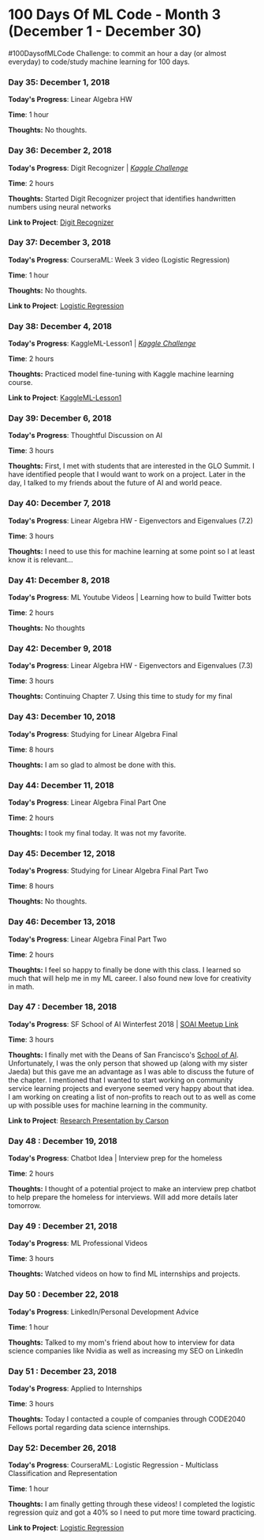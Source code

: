 # 100 Days Of ML Code - Month 3 (December 1 - December 30)
 #100DaysofMLCode Challenge: to commit an hour a day (or almost everyday) to code/study machine learning for 100 days.

### Day 35: December 1, 2018

**Today's Progress**: Linear Algebra HW

**Time**: 1 hour

**Thoughts:** No thoughts.


### Day 36: December 2, 2018

**Today's Progress**: Digit Recognizer | [*Kaggle Challenge*](https://www.kaggle.com/c/digit-recognizer)

**Time**: 2 hours

**Thoughts:** Started Digit Recognizer project that identifies handwritten numbers using neural networks

**Link to Project**: [Digit Recognizer](https://github.com/carlymichele/Digit-Recognizer)


### Day 37: December 3, 2018

**Today's Progress**: CourseraML: Week 3 video (Logistic Regression)

**Time**: 1 hour

**Thoughts:** No thoughts.

**Link to Project**: [Logistic Regression](https://github.com/carlymichele/CourseraML/tree/master/hw2)


### Day 38: December 4, 2018

**Today's Progress**: KaggleML-Lesson1 | [*Kaggle Challenge*](https://www.kaggle.com/dansbecker/underfitting-and-overfitting)

**Time**: 2 hours

**Thoughts:** Practiced model fine-tuning with Kaggle machine learning course.

**Link to Project**: [KaggleML-Lesson1](https://github.com/carlymichele/KaggleML-Lesson1)


### Day 39: December 6, 2018

**Today's Progress**: Thoughtful Discussion on AI

**Time**: 3 hours

**Thoughts:** First, I met with students that are interested in the GLO Summit. I have identified people that I would want to work on a project. Later in the day, I talked to my friends about the future of AI and world peace.


### Day 40: December 7, 2018

**Today's Progress**: Linear Algebra HW - Eigenvectors and Eigenvalues (7.2)

**Time**: 3 hours

**Thoughts:** I need to use this for machine learning at some point so I at least know it is relevant...


### Day 41: December 8, 2018

**Today's Progress**: ML Youtube Videos | Learning how to build Twitter bots

**Time**: 2 hours

**Thoughts:** No thoughts


### Day 42: December 9, 2018

**Today's Progress**: Linear Algebra HW - Eigenvectors and Eigenvalues (7.3)

**Time**: 3 hours

**Thoughts:** Continuing Chapter 7. Using this time to study for my final


### Day 43: December 10, 2018

**Today's Progress**: Studying for Linear Algebra Final

**Time**: 8 hours

**Thoughts:** I am so glad to almost be done with this.


### Day 44: December 11, 2018

**Today's Progress**: Linear Algebra Final Part One

**Time**: 2 hours

**Thoughts:** I took my final today. It was not my favorite.


### Day 45: December 12, 2018

**Today's Progress**: Studying for Linear Algebra Final Part Two

**Time**: 8 hours

**Thoughts:** No thoughts.


### Day 46: December 13, 2018

**Today's Progress**: Linear Algebra Final Part Two

**Time**: 2 hours

**Thoughts:** I feel so happy to finally be done with this class. I learned so much that will help me in my ML career. I also found new love for creativity in math.


### Day 47 : December 18, 2018

**Today's Progress**: SF School of AI Winterfest 2018 | [SOAI Meetup Link](https://www.meetup.com/san-francisco-school-of-ai/)

**Time**: 3 hours

**Thoughts:** I finally met with the Deans of San Francisco's [School of AI](https://www.theschool.ai/). Unfortunately, I was the only person that showed up (along with my sister Jaeda) but this gave me an advantage as I was able to discuss the future of the chapter. I mentioned that I wanted to start working on community service learning projects and everyone seemed very happy about that idea. I am working on creating a list of non-profits to reach out to as well as come up with possible uses for machine learning in the community.

**Link to Project**: [Research Presentation by Carson](https://docs.google.com/presentation/d/1K7nb7m0TD9LuVWVP5PabZ8n_TkJ3N_WUzM49qb-UcqM/edit#slide=id.p)


### Day 48 : December 19, 2018

**Today's Progress**: Chatbot Idea | Interview prep for the homeless

**Time**: 2 hours

**Thoughts:** I thought of a potential project to make an interview prep chatbot to help prepare the homeless for interviews. Will add more details later tomorrow.

<!-- **Link to Project**: [Chatbot Github Repo]() -->

### Day 49 : December 21, 2018

**Today's Progress**: ML Professional Videos

**Time**: 3 hours

**Thoughts:** Watched videos on how to find ML internships and projects.


### Day 50 : December 22, 2018

**Today's Progress**: LinkedIn/Personal Development Advice

**Time**: 1 hour

**Thoughts:** Talked to my mom's friend about how to interview for data science companies like Nvidia as well as increasing my SEO on LinkedIn


### Day 51 : December 23, 2018

**Today's Progress**: Applied to Internships

**Time**: 3 hours

**Thoughts:** Today I contacted a couple of companies through CODE2040 Fellows portal regarding data science internships.


### Day 52: December 26, 2018

**Today's Progress**: CourseraML: Logistic Regression - Multiclass Classification and Representation

**Time**: 1 hour

**Thoughts:** I am finally getting through these videos! I completed the logistic regression quiz and got a 40% so I need to put more time toward practicing.

**Link to Project**: [Logistic Regression](https://github.com/carlymichele/CourseraML/tree/master/hw2)
